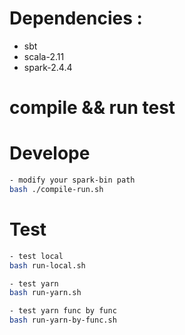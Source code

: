 
# Dependencies :
 - sbt
 - scala-2.11
 - spark-2.4.4

# compile && run test

# Develope
```bash
- modify your spark-bin path
bash ./compile-run.sh
```

# Test
```bash
- test local
bash run-local.sh

- test yarn
bash run-yarn.sh

- test yarn func by func
bash run-yarn-by-func.sh

```
